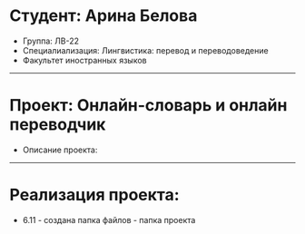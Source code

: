 # Студент: Арина Белова
- Группа: ЛВ-22
- Специалиализация: Лингвистика: перевод и переводоведение
- Факультет иностранных языков
---
# Проект: Онлайн-словарь и онлайн переводчик
- Описание проекта: 
---
# Реализация проекта:
- 6.11 - создана папка файлов - папка проекта

